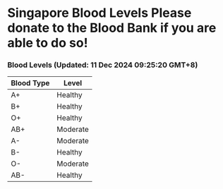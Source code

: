 Singapore Blood Levels
 Please donate to the Blood Bank if you are able to do so!
================================================================================================================================

### Blood Levels (Updated: 11 Dec 2024 09:25:20 GMT+8)
| Blood Type | Level     |
|------------|-----------|
| A+     | Healthy |
| B+     | Healthy |
| O+     | Healthy |
| AB+     | Moderate |
| A-     | Moderate |
| B-     | Healthy |
| O-     | Moderate |
| AB-     | Healthy |
